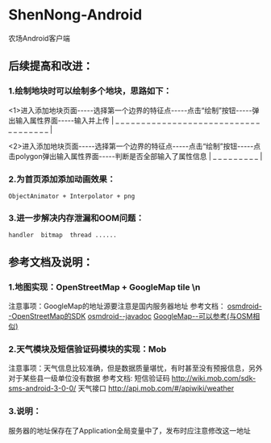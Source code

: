 # ShenNong-Android
农场Android客户端

## 后续提高和改进：

### 1.绘制地块时可以绘制多个地块，思路如下：
   <1>进入添加地块页面-----选择第一个边界的特征点-----点击“绘制”按钮-----弹出输入属性界面-----输入并上传
             | _ _ _ _ _ _ _ _ _ _ _ _ _ _ _ _ _ _ _ _ _ _ _ _ _ _ _ _ _ _ _ _ _ _ _ _ |
             
   <2>进入添加地块页面-----选择第一个边界的特征点-----点击“绘制”按钮-----点击polygon弹出输入属性界面-----判断是否全部输入了属性信息
                                 | _ _ _ _ _ _ _ _ _ |
                                 
### 2.为首页添加添加动画效果：
    ObjectAnimator + Interpolator + png
    
### 3.进一步解决内存泄漏和OOM问题：
    handler  bitmap  thread ......
    
## 参考文档及说明：

### 1.地图实现：OpenStreetMap + GoogleMap tile \n
   注意事项：GoogleMap的地址源要注意是国内服务器地址
   参考文档：
   [osmdroid--OpenStreetMap的SDK](https://github.com/osmdroid/osmdroid)
   [osmdroid--javadoc](http://osmdroid.github.io/osmdroid/javadoc.html)
   [GoogleMap--可以参考(与OSM相似)](https://developers.google.cn/maps/)

### 2.天气模块及短信验证码模块的实现：Mob
   注意事项：天气信息比较准确，但是数据质量堪忧，有时甚至没有预报信息，另外对于某些县一级单位没有数据
   参考文档:
   短信验证码  http://wiki.mob.com/sdk-sms-android-3-0-0/
   天气接口    http://api.mob.com/#/apiwiki/weather
   
### 3.说明：
   服务器的地址保存在了Application全局变量中了，发布时应注意修改这一地址
